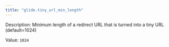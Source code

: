 ```yaml
---
title: "glide.tiny_url_min_length"
---
```


Description: Minimum length of a redirect URL that is turned into a tiny URL (default=1024)

Value: `1024`